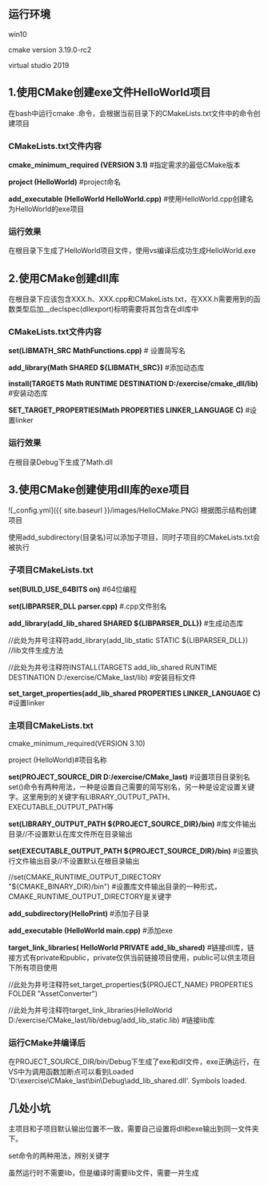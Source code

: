 ## 运行环境
win10

cmake version 3.19.0-rc2

virtual studio 2019

## 1.使用CMake创建exe文件HelloWorld项目

在bash中运行cmake .命令，会根据当前目录下的CMakeLists.txt文件中的命令创建项目

### CMakeLists.txt文件内容

**cmake_minimum_required (VERSION 3.1)** #指定需求的最低CMake版本

**project (HelloWorld)** #project命名

**add_executable (HelloWorld HelloWorld.cpp)**  #使用HelloWorld.cpp创建名为HelloWorld的exe项目

### 运行效果
在根目录下生成了HelloWorld项目文件，使用vs编译后成功生成HelloWorld.exe

## 2.使用CMake创建dll库

在根目录下应该包含XXX.h、XXX.cpp和CMakeLists.txt，在XXX.h需要用到的函数类型后加__declspec(dllexport)标明需要将其包含在dll库中

### CMakeLists.txt文件内容
**set(LIBMATH_SRC MathFunctions.cpp)** # 设置简写名

**add_library(Math SHARED ${LIBMATH_SRC})** #添加动态库

**install(TARGETS Math RUNTIME DESTINATION D:/exercise/cmake_dll/lib)** #安装动态库

**SET_TARGET_PROPERTIES(Math PROPERTIES LINKER_LANGUAGE C)** #设置linker
### 运行效果
在根目录Debug下生成了Math.dll

## 3.使用CMake创建使用dll库的exe项目
![_config.yml]({{ site.baseurl }}/images/HelloCMake.PNG)
根据图示结构创建项目

使用add_subdirectory(目录名)可以添加子项目，同时子项目的CMakeLists.txt会被执行
### 子项目CMakeLists.txt
**set(BUILD_USE_64BITS on)**  #64位编程

**set(LIBPARSER_DLL parser.cpp)**  #.cpp文件别名

**add_library(add_lib_shared SHARED ${LIBPARSER_DLL})**   #生成动态库

//此处为井号注释符add_library(add_lib_static STATIC ${LIBPARSER_DLL})   //lib文件生成方法

//此处为井号注释符INSTALL(TARGETS add_lib_shared RUNTIME DESTINATION D:/exercise/CMake_last/lib)   #安装目标文件

**set_target_properties(add_lib_shared PROPERTIES LINKER_LANGUAGE C)**   #设置linker

### 主项目CMakeLists.txt
cmake_minimum_required(VERSION 3.10)

project (HelloWorld)#项目名称

**set(PROJECT_SOURCE_DIR D:/exercise/CMake_last)**   #设置项目目录别名
set()命令有两种用法，一种是设置自己需要的简写别名，另一种是设定设置关键字。这里用到的关键字有LIBRARY_OUTPUT_PATH、EXECUTABLE_OUTPUT_PATH等

**set(LIBRARY_OUTPUT_PATH ${PROJECT_SOURCE_DIR}/bin)**   #库文件输出目录//不设置默认在库文件所在目录输出

**set(EXECUTABLE_OUTPUT_PATH ${PROJECT_SOURCE_DIR}/bin)**   #设置执行文件输出目录//不设置默认在根目录输出

//set(CMAKE_RUNTIME_OUTPUT_DIRECTORY "${CMAKE_BINARY_DIR}/bin")  #设置库文件输出目录的一种形式，CMAKE_RUNTIME_OUTPUT_DIRECTORY是关键字

**add_subdirectory(HelloPrint)** #添加子目录

**add_executable (HelloWorld main.cpp)** #添加exe

**target_link_libraries( HelloWorld 
						PRIVATE
							add_lib_shared)** #链接dll库，链接方式有private和public，private仅供当前链接项目使用，public可以供主项目下所有项目使用

//此处为井号注释符set_target_properties(${PROJECT_NAME} PROPERTIES FOLDER "AssetConverter")

//此处为井号注释符target_link_libraries(HelloWorld D:/exercise/CMake_last/lib/debug/add_lib_static.lib) #链接lib库

### 运行CMake并编译后
在PROJECT_SOURCE_DIR/bin/Debug下生成了exe和dll文件，exe正确运行，在VS中为调用函数加断点可以看到Loaded 'D:\exercise\CMake_last\bin\Debug\add_lib_shared.dll'. Symbols loaded.

## 几处小坑
主项目和子项目默认输出位置不一致，需要自己设置将dll和exe输出到同一文件夹下。

set命令的两种用法，辨别关键字

虽然运行时不需要lib，但是编译时需要lib文件，需要一并生成
